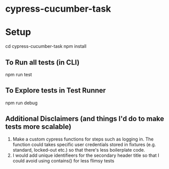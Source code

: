 # cypress-cucumber-task

# Setup

cd cypress-cucumber-task
npm install

## To Run all tests (in CLI)
npm run test
## To Explore tests in Test Runner
npm run debug


## Additional Disclaimers (and things I'd do to make tests more scalable)
1. Make a custom cypress functions for steps such as logging in. The function could takes specific user credentials stored in fixtures (e.g. standard, locked-out etc.) so that there's less boilerplate code. 
2. I would add unique identifieers for the secondary header title so that I could avoid using contains() for less flimsy tests
